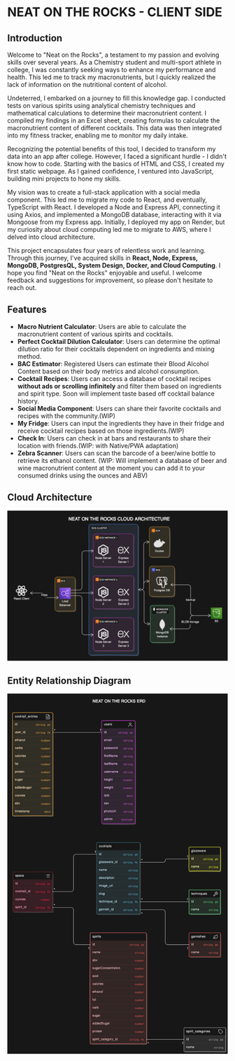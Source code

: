 # NEAT ON THE ROCKS - CLIENT SIDE

## Introduction

Welcome to "Neat on the Rocks", a testament to my passion and evolving skills over several years. As a Chemistry student and multi-sport athlete in college, I was constantly seeking ways to enhance my performance and health. This led me to track my macronutrients, but I quickly realized the lack of information on the nutritional content of alcohol.

Undeterred, I embarked on a journey to fill this knowledge gap. I conducted tests on various spirits using analytical chemistry techniques and mathematical calculations to determine their macronutrient content. I compiled my findings in an Excel sheet, creating formulas to calculate the macronutrient content of different cocktails. This data was then integrated into my fitness tracker, enabling me to monitor my daily intake.

Recognizing the potential benefits of this tool, I decided to transform my data into an app after college. However, I faced a significant hurdle - I didn't know how to code. Starting with the basics of HTML and CSS, I created my first static webpage. As I gained confidence, I ventured into JavaScript, building mini projects to hone my skills.

My vision was to create a full-stack application with a social media component. This led me to migrate my code to React, and eventually, TypeScript with React. I developed a Node and Express API, connecting it using Axios, and implemented a MongoDB database, interacting with it via Mongoose from my Express app. Initially, I deployed my app on Render, but my curiosity about cloud computing led me to migrate to AWS, where I delved into cloud architecture.

This project encapsulates four years of relentless work and learning. Through this journey, I've acquired skills in **React, Node, Express, MongoDB, PostgresQL, System Design, Docker, and Cloud Computing**. I hope you find "Neat on the Rocks" enjoyable and useful. I welcome feedback and suggestions for improvement, so please don't hesitate to reach out.

## Features

- **Macro Nutrient Calculator**: Users are able to calculate the macronutrient content of various spirits and cocktails.
- **Perfect Cocktail Dilution Calculator**: Users can determine the optimal dilution ratio for their cocktails dependent on ingredients and mixing method.
- **BAC Estimator**: Registered Users can estimate their Blood Alcohol Content based on their body metrics and alcohol consumption.
- **Cocktail Recipes**: Users can access a database of cocktail recipes **without ads or scrolling infinitely** and filter them based on ingredients and spirit type. Soon will implement taste based off cocktail balance history.
- **Social Media Component**: Users can share their favorite cocktails and recipes with the community.(WIP)
- **My Fridge**: Users can input the ingredients they have in their fridge and receive cocktail recipes based on those ingredients.(WIP)
- **Check In**: Users can check in at bars and restaurants to share their location with friends.(WIP: with Native/PWA adaptation)
- **Zebra Scanner**: Users can scan the barcode of a beer/wine bottle to retrieve its ethanol content. (WIP: Will implement a database of beer and wine macronutrient content at the moment you can add it to your consumed drinks using the ounces and ABV)

## Cloud Architecture

![Neat on the Rocks Cloud Architecture](./src//assets/notr-cloud.svg)

## Entity Relationship Diagram

![Neat on the Rocks ERD](./src/assets/notr-erd.svg)